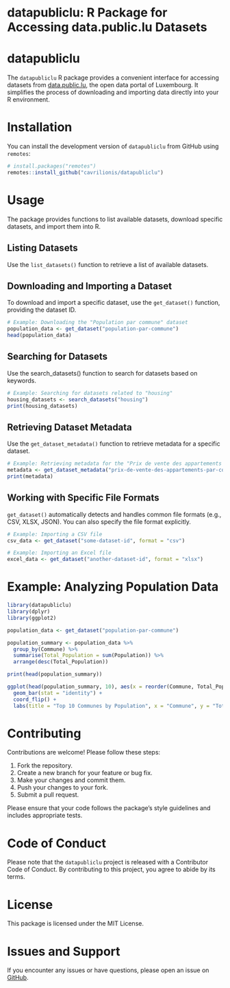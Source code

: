 datapubliclu: R Package for Accessing data.public.lu Datasets
================

<!-- README.md is generated from README.Rmd. Please edit that file -->

# datapubliclu

<!-- badges: start -->
<!-- badges: end -->

The `datapubliclu` R package provides a convenient interface for
accessing datasets from [data.public.lu](https://data.public.lu), the
open data portal of Luxembourg. It simplifies the process of downloading
and importing data directly into your R environment.

# Installation

You can install the development version of `datapubliclu` from GitHub
using `remotes`:

``` r
# install.packages("remotes")
remotes::install_github("cavrilionis/datapubliclu")
```

# Usage

The package provides functions to list available datasets, download
specific datasets, and import them into R.

## Listing Datasets

Use the `list_datasets()` function to retrieve a list of available
datasets.

## Downloading and Importing a Dataset

To download and import a specific dataset, use the `get_dataset()`
function, providing the dataset ID.

``` r
# Example: Downloading the "Population par commune" dataset
population_data <- get_dataset("population-par-commune")
head(population_data)
```

## Searching for Datasets

Use the search_datasets() function to search for datasets based on
keywords.

``` r
# Example: Searching for datasets related to "housing"
housing_datasets <- search_datasets("housing")
print(housing_datasets)
```

## Retrieving Dataset Metadata

Use the `get_dataset_metadata()` function to retrieve metadata for a
specific dataset.

``` r
# Example: Retrieving metadata for the "Prix de vente des appartements par commune" dataset
metadata <- get_dataset_metadata("prix-de-vente-des-appartements-par-commune")
print(metadata)
```

## Working with Specific File Formats

`get_dataset()` automatically detects and handles common file formats
(e.g., CSV, XLSX, JSON). You can also specify the file format
explicitly.

``` r
# Example: Importing a CSV file
csv_data <- get_dataset("some-dataset-id", format = "csv")

# Example: Importing an Excel file
excel_data <- get_dataset("another-dataset-id", format = "xlsx")
```

# Example: Analyzing Population Data

``` r
library(datapubliclu)
library(dplyr)
library(ggplot2)

population_data <- get_dataset("population-par-commune")

population_summary <- population_data %>%
  group_by(Commune) %>%
  summarise(Total_Population = sum(Population)) %>%
  arrange(desc(Total_Population))

print(head(population_summary))

ggplot(head(population_summary, 10), aes(x = reorder(Commune, Total_Population), y = Total_Population)) +
  geom_bar(stat = "identity") +
  coord_flip() +
  labs(title = "Top 10 Communes by Population", x = "Commune", y = "Total Population")
```

# Contributing

Contributions are welcome! Please follow these steps:

1.  Fork the repository.
2.  Create a new branch for your feature or bug fix.
3.  Make your changes and commit them.
4.  Push your changes to your fork.
5.  Submit a pull request.

Please ensure that your code follows the package’s style guidelines and
includes appropriate tests.

# Code of Conduct

Please note that the `datapubliclu` project is released with a
Contributor Code of Conduct. By contributing to this project, you agree
to abide by its terms.

# License

This package is licensed under the MIT License.

# Issues and Support

If you encounter any issues or have questions, please open an issue on
[GitHub](https://github.com/cavrilionis/datapubliclu).
